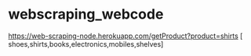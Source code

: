 # webscraping_webcode
https://web-scraping-node.herokuapp.com/getProduct?product=shirts      [ shoes,shirts,books,electronics,mobiles,shelves]
